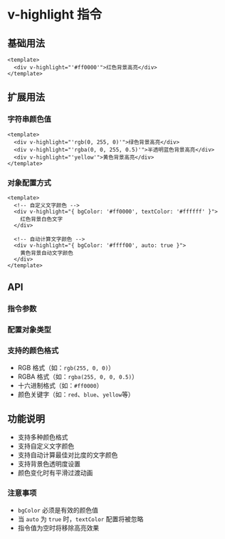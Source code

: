 # v-highlight 指令

## 基础用法

```vue
<template>
  <div v-highlight="'#ff0000'">红色背景高亮</div>
</template>
```

## 扩展用法

### 字符串颜色值

```vue
<template>
  <div v-highlight="'rgb(0, 255, 0)'">绿色背景高亮</div>
  <div v-highlight="'rgba(0, 0, 255, 0.5)'">半透明蓝色背景高亮</div>
  <div v-highlight="'yellow'">黄色背景高亮</div>
</template>
```

### 对象配置方式

```vue
<template>
  <!-- 自定义文字颜色 -->
  <div v-highlight="{ bgColor: '#ff0000', textColor: '#ffffff' }">
    红色背景白色文字
  </div>

  <!-- 自动计算文字颜色 -->
  <div v-highlight="{ bgColor: '#ffff00', auto: true }">
    黄色背景自动文字颜色
  </div>
</template>
```

<HightlightDemo/>

## API

<script setup>
import HightlightDemo from '../.vitepress/components/vHighlight/HighlightDemo.vue';
import ApiTable from '../.vitepress/components/ApiTable.vue';

const directiveData = [{
  name: 'value',
  description: '高亮配置，可以是颜色字符串或配置对象',
  type: 'string | HighlightOptions',
  required: true
}];

const optionsData = [{
  name: 'bgColor',
  description: '背景颜色',
  type: 'string',
  required: true
}, {
  name: 'textColor',
  description: '文字颜色',
  type: 'string',
  required: false
}, {
  name: 'auto',
  description: '是否自动计算文字颜色',
  type: 'boolean',
  required: false,
  default: 'false'
}];
</script>

### 指令参数

<ApiTable :data="directiveData" />

### 配置对象类型

<ApiTable :data="optionsData" />

### 支持的颜色格式

- RGB 格式（如：`rgb(255, 0, 0)`）
- RGBA 格式（如：`rgba(255, 0, 0, 0.5)`）
- 十六进制格式（如：`#ff0000`）
- 颜色关键字（如：`red`、`blue`、`yellow`等）

## 功能说明

- 支持多种颜色格式
- 支持自定义文字颜色
- 支持自动计算最佳对比度的文字颜色
- 支持背景色透明度设置
- 颜色变化时有平滑过渡动画

### 注意事项

- `bgColor` 必须是有效的颜色值
- 当 `auto` 为 `true` 时，`textColor` 配置将被忽略
- 指令值为空时将移除高亮效果
